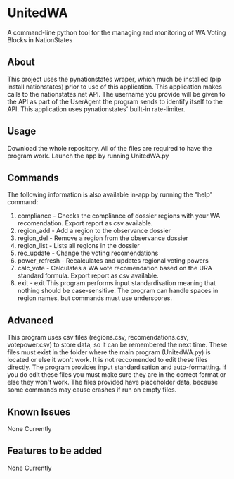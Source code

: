 # UnitedWA
A command-line python tool for the managing and monitoring of WA Voting Blocks in NationStates
## About
This project uses the pynationstates wraper, which much be installed (pip install nationstates) prior to use of this application. This application makes calls to the nationstates.net API. The username you provide will be given to the API as part of the UserAgent the program sends to identify itself to the API. This application uses pynationstates' built-in rate-limiter.
## Usage
Download the whole repository. All of the files are required to have the program work. Launch the app by running UnitedWA.py
## Commands
The following information is also available in-app by running the "help" command:
1. compliance - Checks the compliance of dossier regions with your WA recomendation. Export report as csv available.
2. region_add - Add a region to the observance dossier
3. region_del - Remove a region from the observance dossier
4. region_list - Lists all regions in the dossier
5. rec_update - Change the voting recomendations
6. power_refresh - Recalculates and updates regional voting powers
7. calc_vote - Calculates a WA vote recomendation based on the URA standard formula. Export report as csv available.
8. exit - exit
This program performs input standardisation meaning that nothing should be case-sensitive. The program can handle spaces in region names, but commands must use underscores.
## Advanced
This program uses csv files (regions.csv, recomendations.csv, votepower.csv) to store data, so it can be remembered the next time. These files must exist in the folder where the main program (UnitedWA.py) is located or else it won't work. It is not reccomended to edit these files directly. The program provides input standardisation and auto-formatting. If you do edit these files you must make sure they are in the correct format or else they won't work. The files provided have placeholder data, because some commands may cause crashes if run on empty files.
## Known Issues
None Currently
## Features to be added
None Currently
